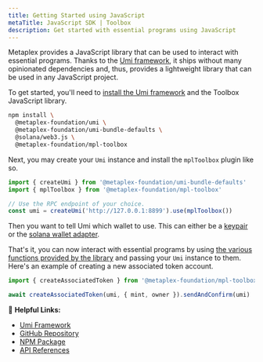 ```yaml
---
title: Getting Started using JavaScript
metaTitle: JavaScript SDK | Toolbox
description: Get started with essential programs using JavaScript
---
```


Metaplex provides a JavaScript library that can be used to interact with essential programs. Thanks to the [Umi framework](https://github.com/metaplex-foundation/umi), it ships without many opinionated dependencies and, thus, provides a lightweight library that can be used in any JavaScript project.

To get started, you'll need to [install the Umi framework](https://github.com/metaplex-foundation/umi/blob/main/docs/installation.md) and the Toolbox JavaScript library.

```sh
npm install \
  @metaplex-foundation/umi \
  @metaplex-foundation/umi-bundle-defaults \
  @solana/web3.js \
  @metaplex-foundation/mpl-toolbox
```

Next, you may create your `Umi` instance and install the `mplToolbox` plugin like so.

```ts
import { createUmi } from '@metaplex-foundation/umi-bundle-defaults'
import { mplToolbox } from '@metaplex-foundation/mpl-toolbox'

// Use the RPC endpoint of your choice.
const umi = createUmi('http://127.0.0.1:8899').use(mplToolbox())
```

Then you want to tell Umi which wallet to use. This can either be a [keypair](/umi/connecting-to-umi#connecting-w-a-secret-key) or the [solana wallet adapter](/umi/connecting-to-umi#connecting-w-wallet-adapter).

That's it, you can now interact with essential programs by using [the various functions provided by the library](https://mpl-toolbox.typedoc.metaplex.com/) and passing your `Umi` instance to them. Here's an example of creating a new associated token account.

```ts
import { createAssociatedToken } from '@metaplex-foundation/mpl-toolbox'

await createAssociatedToken(umi, { mint, owner }).sendAndConfirm(umi)
```

🔗 **Helpful Links:**

- [Umi Framework](https://github.com/metaplex-foundation/umi)
- [GitHub Repository](https://github.com/metaplex-foundation/mpl-toolbox)
- [NPM Package](https://www.npmjs.com/package/@metaplex-foundation/mpl-toolbox)
- [API References](https://mpl-toolbox.typedoc.metaplex.com/)
